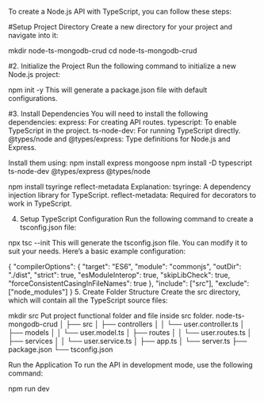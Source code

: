 To create a Node.js API with TypeScript, you can follow these steps:

#Setup Project Directory
Create a new directory for your project and navigate into it:

mkdir node-ts-mongodb-crud
cd node-ts-mongodb-crud

#2. Initialize the Project
Run the following command to initialize a new Node.js project:

npm init -y
This will generate a package.json file with default configurations.

#3. Install Dependencies
You will need to install the following dependencies:
express: For creating API routes.
typescript: To enable TypeScript in the project.
ts-node-dev: For running TypeScript directly.
@types/node and @types/express: Type definitions for Node.js and Express.

Install them using:
npm install express mongoose
npm install -D typescript ts-node-dev @types/express @types/node

npm install tsyringe reflect-metadata
Explanation:
tsyringe: A dependency injection library for TypeScript.
reflect-metadata: Required for decorators to work in TypeScript.

4. Setup TypeScript Configuration
Run the following command to create a tsconfig.json file:

npx tsc --init
This will generate the tsconfig.json file. You can modify it to suit your needs. Here’s a basic example configuration:

{
  "compilerOptions": {
    "target": "ES6",
    "module": "commonjs",
    "outDir": "./dist",
    "strict": true,
    "esModuleInterop": true,
    "skipLibCheck": true,
    "forceConsistentCasingInFileNames": true
  },
  "include": ["src"],
  "exclude": ["node_modules"]
}
5. Create Folder Structure
Create the src directory, which will contain all the TypeScript source files:

mkdir src
Put project functional folder and file inside src folder.
node-ts-mongodb-crud
│
├── src
│   ├── controllers
│   │   └── user.controller.ts
│   ├── models
│   │   └── user.model.ts
│   ├── routes
│   │   └── user.routes.ts
│   ├── services
│   │   └── user.service.ts
│   ├── app.ts
│   └── server.ts
├── package.json
└── tsconfig.json

Run the Application
To run the API in development mode, use the following command:

npm run dev
